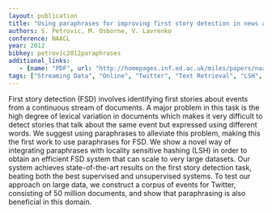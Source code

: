 ```yaml
---
layout: publication
title: "Using paraphrases for improving first story detection in news and Twitter"
authors: S. Petrovic, M. Osborne, V. Lavrenko
conference: NAACL
year: 2012
bibkey: petrovic2012paraphrases
additional_links:
   - {name: "PDF", url: "http://homepages.inf.ed.ac.uk/miles/papers/naacl12.pdf"}
tags: ["Streaming Data", "Online", "Twitter", "Text Retrieval", "LSH", "First Story Detection"]
---
```

First story detection (FSD) involves identifying
first stories about events from a continuous
stream of documents. A major problem in this
task is the high degree of lexical variation in
documents which makes it very difficult to detect
stories that talk about the same event but
expressed using different words. We suggest
using paraphrases to alleviate this problem,
making this the first work to use paraphrases
for FSD. We show a novel way of integrating
paraphrases with locality sensitive hashing
(LSH) in order to obtain an efficient FSD system
that can scale to very large datasets. Our
system achieves state-of-the-art results on the
first story detection task, beating both the best
supervised and unsupervised systems. To test
our approach on large data, we construct a corpus
of events for Twitter, consisting of 50 million
documents, and show that paraphrasing is
also beneficial in this domain.
